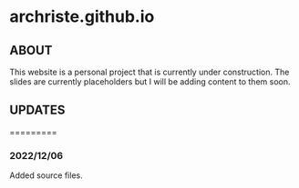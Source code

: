 # archriste.github.io

## ABOUT

This website is a personal project that is currently under construction.
The slides are currently placeholders but I will be adding content to them soon.

## UPDATES

=========

### 2022/12/06

Added source files.